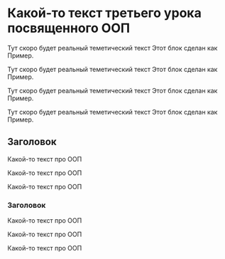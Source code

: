 # Какой-то текст третьего урока посвященного ООП

Тут скоро будет реальный теметический текст
Этот блок сделан как 
Пример.

Тут скоро будет реальный теметический текст
Этот блок сделан как 
Пример.

Тут скоро будет реальный теметический текст
Этот блок сделан как 
Пример.

Тут скоро будет реальный теметический текст
Этот блок сделан как 
Пример.

## Заголовок

Какой-то текст про ООП

Какой-то текст про ООП

Какой-то текст про ООП

### Заголовок
Какой-то текст про ООП

Какой-то текст про ООП

Какой-то текст про ООП
